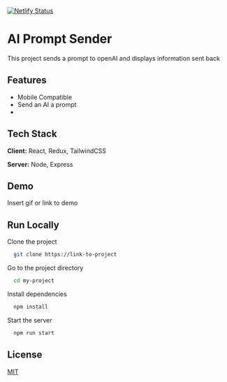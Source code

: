 [![Netlify Status](https://api.netlify.com/api/v1/badges/a1edbdfe-96a7-42a0-8e2b-1d1f5ca596a7/deploy-status)](https://app.netlify.com/sites/ai-prompt-sender/deploys)

# AI Prompt Sender

This project sends a prompt to openAI and displays information sent back

## Features

-   Mobile Compatible
-   Send an AI a prompt
-

## Tech Stack

**Client:** React, Redux, TailwindCSS

**Server:** Node, Express

## Demo

Insert gif or link to demo

## Run Locally

Clone the project

```bash
  git clone https://link-to-project
```

Go to the project directory

```bash
  cd my-project
```

Install dependencies

```bash
  npm install
```

Start the server

```bash
  npm run start
```

## License

[MIT](https://choosealicense.com/licenses/mit/)
